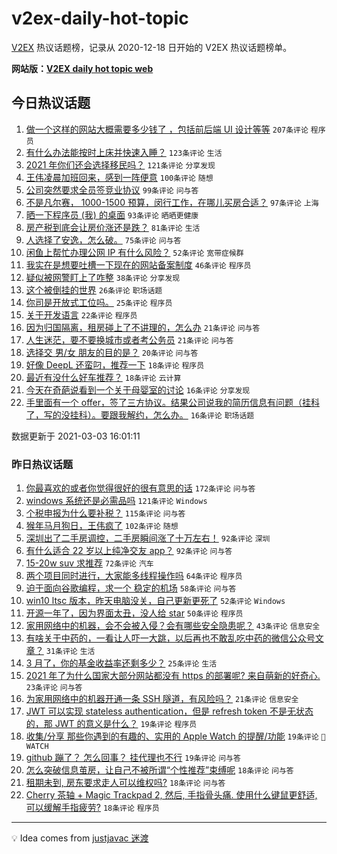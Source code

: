 # v2ex-daily-hot-topic

[V2EX](https://www.v2ex.com/) 热议话题榜，记录从 2020-12-18 日开始的 V2EX 热议话题榜单。

**网站版：[V2EX daily hot topic web](https://boojack.github.io/v2ex-daily-hot-topic-web/)**

## 今日热议话题

<!-- TODAY BEGIN -->

1. [做一个这样的网站大概需要多少钱了 ，包括前后端 UI 设计等等](https://www.v2ex.com/t/757895) `207条评论` `程序员`
1. [有什么办法能按时上床并快速入睡？](https://www.v2ex.com/t/757861) `123条评论` `生活`
1. [2021 年你们还会选择移民吗？](https://www.v2ex.com/t/757986) `121条评论` `分享发现`
1. [王伟凌晨加班回来，感到一阵便意](https://www.v2ex.com/t/757833) `100条评论` `随想`
1. [公司突然要求全员签竞业协议](https://www.v2ex.com/t/757875) `99条评论` `问与答`
1. [不是凡尔赛， 1000-1500 预算，闵行工作，在哪儿买房合适？](https://www.v2ex.com/t/757944) `97条评论` `上海`
1. [晒一下程序员 (我) 的桌面](https://www.v2ex.com/t/758028) `93条评论` `晒晒更健康`
1. [房产税到底会让房价涨还是跌？](https://www.v2ex.com/t/757991) `81条评论` `生活`
1. [人选择了安逸，怎么破。](https://www.v2ex.com/t/757841) `75条评论` `问与答`
1. [闲鱼上帮忙办理公网 IP 有什么风险？](https://www.v2ex.com/t/757849) `52条评论` `宽带症候群`
1. [我实在是想要吐槽一下现在的网站备案制度](https://www.v2ex.com/t/757917) `46条评论` `程序员`
1. [疑似被网警盯上了咋整](https://www.v2ex.com/t/758108) `38条评论` `分享发现`
1. [这个被倒挂的世界](https://www.v2ex.com/t/758080) `26条评论` `职场话题`
1. [你司是开放式工位吗。](https://www.v2ex.com/t/758136) `25条评论` `程序员`
1. [关于开发语言](https://www.v2ex.com/t/758148) `22条评论` `程序员`
1. [因为归国隔离，租房碰上了不讲理的，怎么办](https://www.v2ex.com/t/758034) `21条评论` `问与答`
1. [人生迷茫，要不要换城市或者考公务员](https://www.v2ex.com/t/757950) `21条评论` `问与答`
1. [选择交 男/女 朋友的目的是？](https://www.v2ex.com/t/758087) `20条评论` `问与答`
1. [好像 DeepL 还蛮叼，推荐一下](https://www.v2ex.com/t/758145) `18条评论` `程序员`
1. [最近有没什么好车推荐？](https://www.v2ex.com/t/758092) `18条评论` `云计算`
1. [今天在奇葩说看到一个关于母婴室的讨论](https://www.v2ex.com/t/758197) `16条评论` `分享发现`
1. [手里面有一个 offer，签了三方协议。结果公司说我的简历信息有问题（挂科了，写的没挂科）。要跟我解约，怎么办。](https://www.v2ex.com/t/758132) `16条评论` `职场话题`

数据更新于 2021-03-03 16:01:11

<!-- TODAY END -->

### 昨日热议话题

<!-- YESTERDAY BEGIN -->

1. [你最喜欢的或者你觉得很好的很有意思的话](https://www.v2ex.com/t/757491) `172条评论` `问与答`
1. [windows 系统还是必需品吗](https://www.v2ex.com/t/757626) `121条评论` `Windows`
1. [个税申报为什么要补税？](https://www.v2ex.com/t/757538) `115条评论` `问与答`
1. [猴年马月狗日，王伟疯了](https://www.v2ex.com/t/757489) `102条评论` `随想`
1. [深圳出了二手房调控，二手房瞬间涨了十万左右！](https://www.v2ex.com/t/757699) `92条评论` `深圳`
1. [有什么适合 22 岁以上纯净交友 app？](https://www.v2ex.com/t/757758) `92条评论` `问与答`
1. [15-20w suv 求推荐](https://www.v2ex.com/t/757499) `72条评论` `汽车`
1. [两个项目同时进行，大家能多线程操作吗](https://www.v2ex.com/t/757543) `64条评论` `程序员`
1. [迫于面向谷歌编程，求一个 稳定的机场](https://www.v2ex.com/t/757592) `58条评论` `问与答`
1. [win10 ltsc 版本，昨天电脑没关，自己更新更死了](https://www.v2ex.com/t/757564) `52条评论` `Windows`
1. [开源一年了，因为界面太丑，没人给 star](https://www.v2ex.com/t/757516) `50条评论` `程序员`
1. [家用网络中的机器，会不会被入侵？会有哪些安全隐患呢？](https://www.v2ex.com/t/757503) `43条评论` `信息安全`
1. [有啥关于中药的，一看让人吓一大跳，以后再也不敢乱吃中药的微信公众号文章？](https://www.v2ex.com/t/757734) `31条评论` `生活`
1. [3 月了，你的基金收益率还剩多少？](https://www.v2ex.com/t/757669) `25条评论` `生活`
1. [2021 年了为什么国家大部分网站都没有 https 的部署呢? 来自萌新的好奇心.](https://www.v2ex.com/t/757786) `23条评论` `问与答`
1. [为家用网络中的机器开通一条 SSH 隧道，有风险吗？](https://www.v2ex.com/t/757579) `21条评论` `信息安全`
1. [JWT 可以实现 stateless authentication，但是 refresh token 不是无状态的，那 JWT 的意义是什么？](https://www.v2ex.com/t/757713) `19条评论` `程序员`
1. [收集/分享 那些你遇到的有趣的、实用的 Apple Watch 的提醒/功能](https://www.v2ex.com/t/757580) `19条评论` ` WATCH`
1. [github 蹦了？ 怎么回事？ 挂代理也不行](https://www.v2ex.com/t/757511) `19条评论` `问与答`
1. [怎么突破信息茧房，让自己不被所谓“个性推荐”束缚呢](https://www.v2ex.com/t/757742) `18条评论` `问与答`
1. [租期未到, 房东要求走人可以维权吗?](https://www.v2ex.com/t/757623) `18条评论` `问与答`
1. [Cherry 茶轴 + Magic Trackpad 2, 然后, 手指骨头痛. 使用什么键鼠更舒适, 可以缓解手指疲劳?](https://www.v2ex.com/t/757595) `18条评论` `程序员`

<!-- YESTERDAY END -->

---

💡 Idea comes from [justjavac 迷渡](https://github.com/justjavac/)
